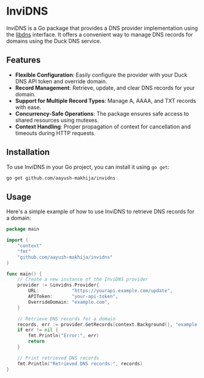 
# InviDNS

InviDNS is a Go package that provides a DNS provider implementation using the [libdns](https://github.com/libdns/libdns) interface. It offers a convenient way to manage DNS records for domains using the Duck DNS service.

## Features

- **Flexible Configuration**: Easily configure the provider with your Duck DNS API token and override domain.
- **Record Management**: Retrieve, update, and clear DNS records for your domain.
- **Support for Multiple Record Types**: Manage A, AAAA, and TXT records with ease.
- **Concurrency-Safe Operations**: The package ensures safe access to shared resources using mutexes.
- **Context Handling**: Proper propagation of context for cancellation and timeouts during HTTP requests.

## Installation

To use InviDNS in your Go project, you can install it using `go get`:

```bash
go get github.com/aayush-makhija/invidns
```

## Usage

Here's a simple example of how to use InviDNS to retrieve DNS records for a domain:

```go
package main

import (
	"context"
	"fmt"
	"github.com/aayush-makhija/invidns"
)

func main() {
	// Create a new instance of the InviDNS provider
	provider := &invidns.Provider{
		URL:            "https://yourapi.example.com/update",
		APIToken:       "your-api-token",
		OverrideDomain: "example.com",
	}

	// Retrieve DNS records for a domain
	records, err := provider.GetRecords(context.Background(), "example.com")
	if err != nil {
		fmt.Println("Error:", err)
		return
	}

	// Print retrieved DNS records
	fmt.Println("Retrieved DNS records:", records)
}
```
